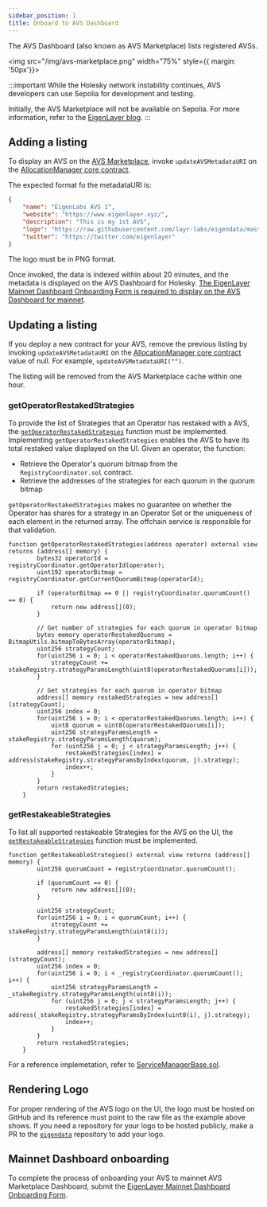 ```yaml
---
sidebar_position: 1
title: Onboard to AVS Dashboard
---
```


The AVS Dashboard (also known as AVS Marketplace) lists registered AVSs. 

<img src="/img/avs-marketplace.png" width="75%" style={{ margin: '50px'}}>
</img>

:::important
While the Holesky network instability continues, AVS developers can use Sepolia for development and testing.

Initially, the AVS Marketplace will not be available on Sepolia. For more information, refer to the 
[EigenLayer blog](https://www.blog.eigenlayer.xyz/eigenlayer-update-holesky-network-instability-and-upcoming-sepolia-support/).
:::

## Adding a listing

To display an AVS on the [AVS Marketplace](https://app.eigenlayer.xyz/avs), invoke `updateAVSMetadataURI` on the [AllocationManager core contract](https://github.com/Layr-Labs/eigenlayer-contracts/blob/dev/docs/core/AllocationManager.md).

The expected format fo the metadataURI is:

```json
{
    "name": "EigenLabs AVS 1",
    "website": "https://www.eigenlayer.xyz/",
    "description": "This is my 1st AVS",
    "logo": "https://raw.githubusercontent.com/layr-labs/eigendata/master/avs/eigenlabs/logo.png",
    "twitter": "https://twitter.com/eigenlayer"
}
```
The logo must be in PNG format.

Once invoked, the data is indexed within about 20 minutes, and the metadata is displayed on the AVS Dashboard for Holesky.
[The EigenLayer Mainnet Dashboard Onboarding Form is required to display on the AVS Dashboard for mainnet](#mainnet-dashboard-onboarding). 

## Updating a listing 

If you deploy a new contract for your AVS, remove the previous listing by invoking `updateAVSMetadataURI` on the [AllocationManager core contract](https://github.com/Layr-Labs/eigenlayer-contracts/blob/dev/docs/core/AllocationManager.md)
value of null. For example, `updateAVSMetadataURI("")`.

The listing will be removed from the AVS Marketplace cache within one hour.

### getOperatorRestakedStrategies

To provide the list of Strategies that an Operator has restaked with a AVS, the [`getOperatorRestakedStrategies`](https://github.com/Layr-Labs/eigenlayer-contracts/blob/testnet-sepolia/docs/core/RewardsCoordinator.md#createavsrewardssubmission) function must
be implemented. Implementing `getOperatorRestakedStrategies` enables the AVS to have its total restaked value displayed on the UI.
Given an operator, the function:
- Retrieve the Operator's quorum bitmap from the `RegistryCoordinator.sol` contract.
- Retrieve the addresses of the strategies for each quorum in the quorum bitmap

`getOperatorRestakedStrategies` makes no guarantee on whether the Operator has shares for a strategy in an Operator Set
or the uniqueness of each element in the returned array. The offchain service is responsible for that validation. 

```solidity
function getOperatorRestakedStrategies(address operator) external view returns (address[] memory) {
        bytes32 operatorId = registryCoordinator.getOperatorId(operator);
        uint192 operatorBitmap = registryCoordinator.getCurrentQuorumBitmap(operatorId);

        if (operatorBitmap == 0 || registryCoordinator.quorumCount() == 0) {
            return new address[](0);
        }

        // Get number of strategies for each quorum in operator bitmap
        bytes memory operatorRestakedQuorums = BitmapUtils.bitmapToBytesArray(operatorBitmap);
        uint256 strategyCount;
        for(uint256 i = 0; i < operatorRestakedQuorums.length; i++) {
            strategyCount += stakeRegistry.strategyParamsLength(uint8(operatorRestakedQuorums[i]));
        }

        // Get strategies for each quorum in operator bitmap
        address[] memory restakedStrategies = new address[](strategyCount);
        uint256 index = 0;
        for(uint256 i = 0; i < operatorRestakedQuorums.length; i++) {
            uint8 quorum = uint8(operatorRestakedQuorums[i]);
            uint256 strategyParamsLength = stakeRegistry.strategyParamsLength(quorum);
            for (uint256 j = 0; j < strategyParamsLength; j++) {
                restakedStrategies[index] = address(stakeRegistry.strategyParamsByIndex(quorum, j).strategy);
                index++;
            }
        }
        return restakedStrategies;        
    }
```
### getRestakeableStrategies

To list all supported restakeable Strategies for the AVS on the UI, the [`getRestakeableStrategies`](https://github.com/Layr-Labs/eigenlayer-contracts/blob/testnet-sepolia/docs/core/RewardsCoordinator.md#createavsrewardssubmission) function must be implemented.

```solidity
function getRestakeableStrategies() external view returns (address[] memory) {
        uint256 quorumCount = registryCoordinator.quorumCount();

        if (quorumCount == 0) {
            return new address[](0);
        }
        
        uint256 strategyCount;
        for(uint256 i = 0; i < quorumCount; i++) {
            strategyCount += stakeRegistry.strategyParamsLength(uint8(i));
        }

        address[] memory restakedStrategies = new address[](strategyCount);
        uint256 index = 0;
        for(uint256 i = 0; i < _registryCoordinator.quorumCount(); i++) {
            uint256 strategyParamsLength = _stakeRegistry.strategyParamsLength(uint8(i));
            for (uint256 j = 0; j < strategyParamsLength; j++) {
                restakedStrategies[index] = address(_stakeRegistry.strategyParamsByIndex(uint8(i), j).strategy);
                index++;
            }
        }
        return restakedStrategies;
    }

```

For a reference implemetation, refer to [ServiceManagerBase.sol](https://github.com/Layr-Labs/eigenlayer-middleware/blob/mainnet/src/ServiceManagerBase.sol).

## Rendering Logo

For proper rendering of the AVS logo on the UI, the logo must be hosted on GitHub and its reference must point to the raw 
file as the example above shows. If you need a repository for your logo to be hosted publicly, make a PR to the [`eigendata`](https://github.com/Layr-Labs/eigendata)
repository to add your logo.

## Mainnet Dashboard onboarding
To complete the process of onboarding your AVS to mainnet AVS Marketplace Dashboard, submit the [EigenLayer Mainnet Dashboard Onboarding Form](https://forms.gle/8BJSntA3eYUnZZgs8).